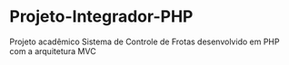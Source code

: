 # Projeto-Integrador-PHP
Projeto acadêmico Sistema de Controle de Frotas desenvolvido em PHP com a arquitetura MVC
